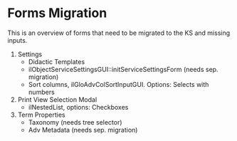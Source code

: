 # Forms Migration

This is an overview of forms that need to be migrated to the KS and missing inputs.

1. Settings
   - Didactic Templates
   - ilObjectServiceSettingsGUI::initServiceSettingsForm (needs sep. migration)
   - Sort columns, ilGloAdvColSortInputGUI. Options: Selects with numbers
1. Print View Selection Modal
   - ilNestedList, options: Checkboxes
1. Term Properties
   - Taxonomy (needs tree selector)
   - Adv Metadata (needs sep. migration)


